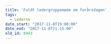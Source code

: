 ```yaml
---
title: 'Fuldt ledergruppemøde om forårsdagen'
tags:
  - Lederne
date_start: "2017-11-8T19:00:00"
date_end: "2017-11-8T21:15:00"
old_id: 6943
---
```

